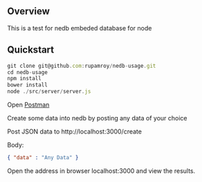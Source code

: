 ## Overview
This is a test for nedb embeded database for node


## Quickstart

```javascript
git clone git@github.com:rupamroy/nedb-usage.git
cd nedb-usage
npm install
bower install
node ./src/server/server.js
```

Open [Postman](https://www.getpostman.com/)

Create some data into nedb by posting any data of your choice 

Post JSON data to http://localhost:3000/create

Body: 
```json
{ "data" : "Any Data" }
```

Open the address in browser 
localhost:3000 and view the results.
